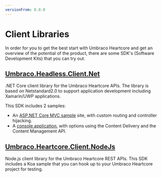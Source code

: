```yaml
---
versionFrom: 8.0.0
---
```


# Client Libraries

In order for you to get the best start with Umbraco Heartcore and get an overview of the potential of the product, there are some SDK's (Software Development Kits) that you can try out. 

## [Umbraco.Headless.Client.Net](https://github.com/umbraco/Umbraco.Headless.Client.Net)

.NET Core client library for the Umbraco Heartcore APIs. The library is based on Netstandard2.0 to support application development including Xamarin/UWP applications.

This SDK includes 2 samples:

* An [ASP.NET Core MVC sample](https://github.com/umbraco/Umbraco.Headless.Client.Net/tree/master/samples/Umbraco.Headless.Client.Samples.Web) site, with custom routing and controller hijacking.
* A [console application](https://github.com/umbraco/Umbraco.Headless.Client.Net/tree/master/samples/Umbraco.Headless.Client.Samples.Console), with options using the Content Delivery and the Content Management API.

## [Umbraco.Heartcore.Client.NodeJs](https://github.com/umbraco/Umbraco.Headless.Client.NodeJs)

Node.js client library for the Umbraco Heartcore REST APIs. This SDK includes a Koa sample that you can hook up to your Umbraco Heartcore project for testing.